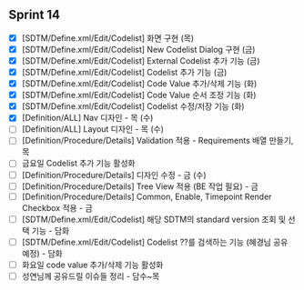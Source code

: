 ## Sprint 14
- [x] \[SDTM/Define.xml\/Edit/Codelist] 화면 구현 (목)
- [x] \[SDTM/Define.xml\/Edit/Codelist] New Codelist Dialog 구현 (금)
- [x] \[SDTM/Define.xml\/Edit/Codelist] External Codelist 추가 기능 (금)
- [x] \[SDTM/Define.xml\/Edit/Codelist] Codelist 추가 기능 (금)
- [x] \[SDTM/Define.xml\/Edit/Codelist] Code Value 추가/삭제 기능 (화)
- [x] \[SDTM/Define.xml\/Edit/Codelist] Code Value 순서 조정 기능 (화)
- [x] \[SDTM/Define.xml\/Edit/Codelist] Codelist 수정/저장 기능 (화)
- [x] \[Definition/ALL] Nav 디자인 - 목 (수)
- [ ] \[Definition/ALL] Layout 디자인 - 목 (수)
- [ ] \[Definition/Procedure/Details] Validation 적용 - Requirements 배열 만들기, 목
- [ ] 금요일 Codelist 추가 기능 활성화
- [ ] \[Definition/Procedure/Details] 디자인 수정 - 금 (수)
- [ ] \[Definition/Procedure/Details] Tree View 적용 (BE 작업 필요) - 금
- [ ] \[Definition/Procedure/Details] Common, Enable, Timepoint Render Checkbox 적용 - 금
- [ ] \[SDTM/Define.xml\/Edit/Codelist] 해당 SDTM의 standard version 조회 및 선택 기능 - 담화
- [ ] \[SDTM/Define.xml\/Edit/Codelist] Codelist ??를 검색하는 기능 (혜경님 공유 예정) - 담화
- [ ] 화요일 code value 추가/삭제 기능 활성화
- [ ] 성연님께 공유드릴 이슈들 정리 - 담수~목